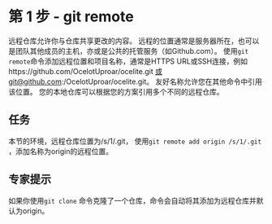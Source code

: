 # 第 1 步 - git remote
远程仓库允许你与仓库共享更改的内容。 远程的位置通常是服务器所在，也可以是团队其他成员的主机，亦或是公共的托管服务（如Github.com）。
使用`git remote`命令添加远程位置和项目名称，通常是HTTPS URL或SSH连接，例如https://github.com/OcelotUproar/ocelite.git 或git@github.com:/OcelotUproar/ocelite.git。
友好名称允许您在其他命令中引用该位置。 您的本地仓库可以根据您的方案引用多个不同的远程仓库。

## 任务
本节的环境，远程仓库位置为/s/1/.git， 使用`git remote add origin /s/1/.git `，添加名称为origin的远程位置。

## 专家提示
如果你使用`git clone` 命令克隆了一个仓库，命令会自动将其添加为远程仓库并默认为origin。
